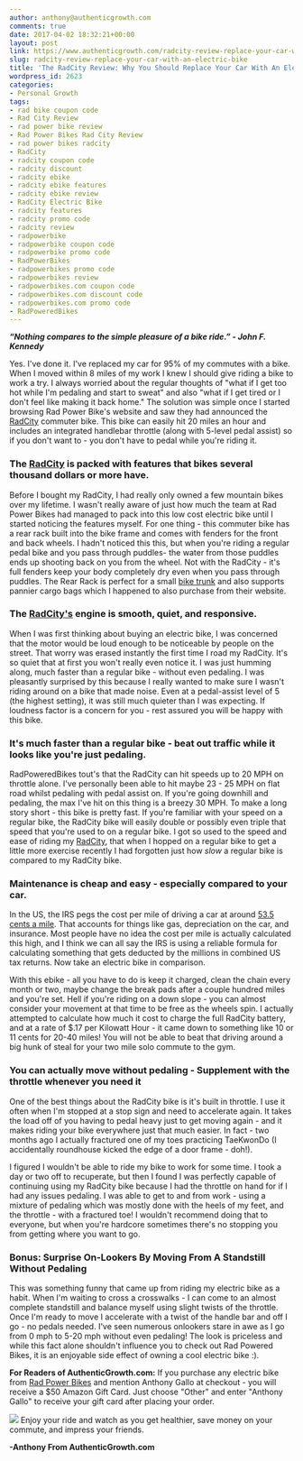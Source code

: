```yaml
---
author: anthony@authenticgrowth.com
comments: true
date: 2017-04-02 18:32:21+00:00
layout: post
link: https://www.authenticgrowth.com/radcity-review-replace-your-car-with-an-electric-bike/
slug: radcity-review-replace-your-car-with-an-electric-bike
title: 'The RadCity Review: Why You Should Replace Your Car With An Electric Bike'
wordpress_id: 2623
categories:
- Personal Growth
tags:
- rad bike coupon code
- Rad City Review
- rad power bike review
- Rad Power Bikes Rad City Review
- rad power bikes radcity
- RadCity
- radcity coupon code
- radcity discount
- radcity ebike
- radcity ebike features
- radcity ebike review
- RadCity Electric Bike
- radcity features
- radcity promo code
- radcity review
- radpowerbike
- radpowerbike coupon code
- radpowerbike promo code
- RadPowerBikes
- radpowerbikes promo code
- radpowerbikes review
- radpowerbikes.com coupon code
- radpowerbikes.com discount code
- radpowerbikes.com promo code
- RadPoweredBikes
---
```


_**“Nothing compares to the simple pleasure of a bike ride.” - John F. Kennedy**_


Yes. I've done it. I've replaced my car for 95% of my commutes with a bike. When I moved within 8 miles of my work I knew I should give riding a bike to work a try. I always worried about the regular thoughts of "what if I get too hot while I'm pedaling and start to sweat" and also "what if I get tired or I don't feel like making it back home." The solution was simple once I started browsing Rad Power Bike's website and saw they had announced the [RadCity](https://www.radpowerbikes.com/products/radcity-electric-commuter-bike?variant=27902381121) commuter bike. This bike can easily hit 20 miles an hour and includes an integrated handlebar throttle (along with 5-level pedal assist) so if you don't want to - you don't have to pedal while you're riding it.





### **The [RadCity](https://www.radpowerbikes.com/products/radcity-electric-commuter-bike) is packed with features that bikes several thousand dollars or more have.**




Before I bought my RadCity, I had really only owned a few mountain bikes over my lifetime. I wasn't really aware of just how much the team at Rad Power Bikes had managed to pack into this low cost electric bike until I started noticing the features myself. For one thing - this commuter bike has a rear rack built into the bike frame and comes with fenders for the front and back wheels. I hadn't noticed this this, but when you're riding a regular pedal bike and you pass through puddles- the water from those puddles ends up shooting back on you from the wheel. Not with the RadCity - it's full fenders keep your body completely dry even when you pass through puddles. The Rear Rack is perfect for a small [bike trunk](http://amzn.to/2oqgZQF) and also supports pannier cargo bags which I happened to also purchase from their website.





### **The [RadCity's](https://www.radpowerbikes.com/products/radcity-electric-commuter-bike?variant=27902381121) engine is smooth, quiet, and responsive.**


When I was first thinking about buying an electric bike, I was concerned that the motor would be loud enough to be noticeable by people on the street. That worry was erased instantly the first time I road my RadCity. It's so quiet that at first you won't really even notice it. I was just humming along, much faster than a regular bike - without even pedaling. I was pleasantly surprised by this because I really wanted to make sure I wasn't riding around on a bike that made noise. Even at a pedal-assist level of 5 (the highest setting), it was still much quieter than I was expecting. If loudness factor is a concern for you - rest assured you will be happy with this bike. 


### **It's much faster than a regular bike - beat out traffic while it looks like you're just pedaling.**




RadPoweredBikes tout's that the RadCity can hit speeds up to 20 MPH on throttle alone. I've personally been able to hit maybe 23 - 25 MPH on flat road whilst pedaling with pedal assist on. If you're going downhill and pedaling, the max I've hit on this thing is a breezy 30 MPH. To make a long story short - this bike is pretty fast. If you're familiar with your speed on a regular bike, the RadCity bike will easily double or possibly even triple that speed that you're used to on a regular bike. I got so used to the speed and ease of riding my [RadCity](https://www.radpowerbikes.com/products/radcity-electric-commuter-bike), that when I hopped on a regular bike to get a little more exercise recently I had forgotten just how _slow_ a regular bike is compared to my RadCity bike.





### **Maintenance is cheap and easy - especially compared to your car.**




In the US, the IRS pegs the cost per mile of driving a car at around [53.5 cents a mile](https://www.irs.gov/uac/2017-standard-mileage-rates-for-business-and-medical-and-moving-announced). That accounts for things like gas, depreciation on the car, and insurance. Most people have no idea the cost per mile is actually calculated this high, and I think we can all say the IRS is using a reliable formula for calculating something that gets deducted by the millions in combined US tax returns. Now take an electric bike in comparison. 




With this ebike - all you have to do is keep it charged, clean the chain every month or two, maybe change the break pads after a couple hundred miles and you're set. Hell if you're riding on a down slope - you can almost consider your movement at that time to be free as the wheels spin. I actually attempted to calculate how much it cost to charge the full RadCity battery, and at a rate of $.17 per Kilowatt Hour - it came down to something like 10 or 11 cents for 20-40 miles! You will not be able to beat that driving around a big hunk of steal for your two mile solo commute to the gym.





### **You can actually move without pedaling - Supplement with the throttle whenever you need it**




One of the best things about the RadCity bike is it's built in throttle. I use it often when I'm stopped at a stop sign and need to accelerate again. It takes the load off of you having to pedal heavy just to get moving again - and it makes riding your bike everywhere just that much easier. In fact - two months ago I actually fractured one of my toes practicing TaeKwonDo (I accidentally roundhouse kicked the edge of a door frame - doh!).




I figured I wouldn't be able to ride my bike to work for some time. I took a day or two off to recuperate, but then I found I was perfectly capable of continuing using my RadCity bike because I had the throttle on hand for if I had any issues pedaling. I was able to get to and from work - using a mixture of pedaling which was mostly done with the heels of my feet, and the throttle - with a fractured toe! I wouldn't recommend doing that to everyone, but when you're hardcore sometimes there's no stopping you from getting where you want to go.





### **Bonus: Surprise On-Lookers By Moving From A Standstill Without Pedaling**




This was something funny that came up from riding my electric bike as a habit. When I'm waiting to cross a crosswalks - I can come to an almost complete standstill and balance myself using slight twists of the throttle. Once I'm ready to move I accelerate with a twist of the handle bar and off I go - no pedals needed. I've seen numerous onlookers stare in awe as I go from 0 mph to 5-20 mph without even pedaling! The look is priceless and while this fact alone shouldn't influence you to check out Rad Powered Bikes, it is an enjoyable side effect of owning a cool electric bike :).


**For Readers of AuthenticGrowth.com:** If you purchase any electric bike from [Rad Power Bikes](https://www.radpowerbikes.com/products/radcity-electric-commuter-bike) and mention Anthony Gallo at checkout - you will receive a $50 Amazon Gift Card. Just choose "Other" and enter "Anthony Gallo" to receive your gift card after placing your order.

![](http://www.authenticgrowth.com/wp-content/uploads/RadPowerBikes.png)
Enjoy your ride and watch as you get healthier, save money on your commute, and impress your friends.

**-Anthony From AuthenticGrowth.com**
